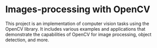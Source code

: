 # Images-processing with OpenCV
This project is an implementation of computer vision tasks using the OpenCV library. It includes various examples and applications that demonstrate the capabilities of OpenCV for image processing, object detection, and more.
